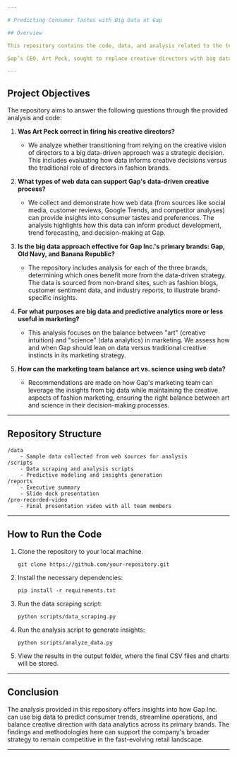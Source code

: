 ```yaml
---

# Predicting Consumer Tastes with Big Data at Gap

## Overview

This repository contains the code, data, and analysis related to the team project on **Predicting Consumer Tastes with Big Data at Gap**, based on the **Harvard Business School Case Study (517115-PDF-ENG)**. The goal of this project is to assess the role of big data in informing business decisions at Gap Inc., particularly in light of the company’s move away from traditional creative direction towards a data-driven process.

Gap’s CEO, Art Peck, sought to replace creative directors with big data-driven processes to predict consumer trends and streamline product development. This project explores whether this decision was the right move, how big data can be applied across different Gap brands, and the balance between data analytics and creative intuition in marketing strategy.

---
```


## Project Objectives

The repository aims to answer the following questions through the provided analysis and code:

1. **Was Art Peck correct in firing his creative directors?**
    - We analyze whether transitioning from relying on the creative vision of directors to a big data-driven approach was a strategic decision. This includes evaluating how data informs creative decisions versus the traditional role of directors in fashion brands.

2. **What types of web data can support Gap's data-driven creative process?**
    - We collect and demonstrate how web data (from sources like social media, customer reviews, Google Trends, and competitor analyses) can provide insights into consumer tastes and preferences. The analysis highlights how this data can inform product development, trend forecasting, and decision-making at Gap.

3. **Is the big data approach effective for Gap Inc.'s primary brands: Gap, Old Navy, and Banana Republic?**
    - The repository includes analysis for each of the three brands, determining which ones benefit more from the data-driven strategy. The data is sourced from non-brand sites, such as fashion blogs, customer sentiment data, and industry reports, to illustrate brand-specific insights.

4. **For what purposes are big data and predictive analytics more or less useful in marketing?**
    - This analysis focuses on the balance between "art" (creative intuition) and "science" (data analytics) in marketing. We assess how and when Gap should lean on data versus traditional creative instincts in its marketing strategy.

5. **How can the marketing team balance art vs. science using web data?**
    - Recommendations are made on how Gap's marketing team can leverage the insights from big data while maintaining the creative aspects of fashion marketing, ensuring the right balance between art and science in their decision-making processes.

---

## Repository Structure

```
/data
    - Sample data collected from web sources for analysis
/scripts
    - Data scraping and analysis scripts
    - Predictive modeling and insights generation
/reports
    - Executive summary
    - Slide deck presentation
/pre-recorded-video
    - Final presentation video with all team members
```

---

## How to Run the Code

1. Clone the repository to your local machine.
   ```
   git clone https://github.com/your-repository.git
   ```

2. Install the necessary dependencies:
   ```
   pip install -r requirements.txt
   ```

3. Run the data scraping script:
   ```
   python scripts/data_scraping.py
   ```

4. Run the analysis script to generate insights:
   ```
   python scripts/analyze_data.py
   ```

5. View the results in the output folder, where the final CSV files and charts will be stored.

---

## Conclusion

The analysis provided in this repository offers insights into how Gap Inc. can use big data to predict consumer trends, streamline operations, and balance creative direction with data analytics across its primary brands. The findings and methodologies here can support the company's broader strategy to remain competitive in the fast-evolving retail landscape.

---


